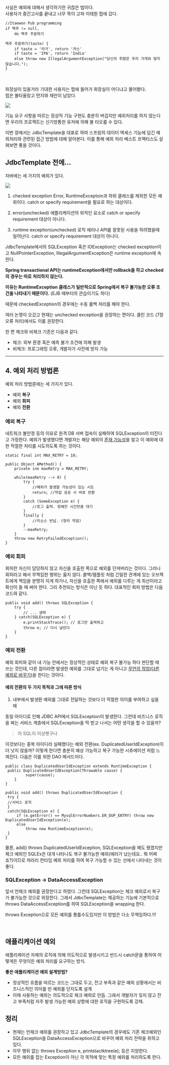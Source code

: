 사실은 
예외에 대해서 생각하기란 귀찮은 법이다. 
</br>
사용자가 중간고사를 끝내고 너무 목이 고파 이태원 펍에 갔다.

```
//Itaewon Pub programming
if 맥주 != null,
	do 맥주 주문하기
    
맥주 주문하기(taste) {
	if taste = '라거', return '카스'
    if taste = 'IPA', return 'India'
    else throw new IllegalArgumentException("당신의 취향은 우리 가게와 맞지 않습니다.");
}
```

</br>
</br>
화장실이 있을거라 기대한 사용자는 펍에 들어가 화장실이 어디냐고 물어봤다. </br>
펍은 불타올랐고 먼지와 재만이 남았다. 


![](https://velog.velcdn.com/images/ykky2115/post/c8168d78-92df-48a5-8211-8305aea5e78b/image.png)

기능 요구 사항을 따르는 정상적 기능 구현도 충분히 버겁지만 예외처리를 하지 않는다면 우리의 프로젝트는 신기방통한 유저에 의해 불 타오를 수 있다. 
</br>

이번 장에서는 JdbcTemplate을 대표로 하여 스프링의 데이터 액세스 기능에 담긴 예외처리와 관련된 접근 방법에 대해 알아본다. 이를 통해 예외 처리 베스트 프랙티스도 살펴보면 좋을 것이다. 

## JdbcTemplate 전에...

자바에는 세 가지의 예외가 있다. 

![](https://velog.velcdn.com/images/ykky2115/post/f9b580c5-fd18-47a5-9abb-f6871159828b/image.png)

1. checked exception
Error, RuntimeExceptoin과 하위 클래스를 제외한 모든 예외이다. 
catch or specify requirement을 필요로 하는 대상이다.

2. error(unchecked)
애플리케이션의 외적인 요소로 catch or specify requirement 대상이 아니다.

3. runtime exception(unchecked)
로직 에러나 API를 잘못된 사용을 하려했을때 일어난다. catch or specify requirement 대상이 아니다.

JdbcTemplate에서의 SQLException 혹은 IOException는 checked exception이고
NullPointerException, IllegalArgumentException은 runtime exception에 속한다.

**Spring transactional API는 runtimeException에서만 rollback을 하고 checked의 경우는 따로 처리하지 않는다.**

**이유는 RuntimeException 클래스가 일반적으로 Spring에서 복구 불가능한 오류 조건을 나타내기 때문이다.** 
(EJB 때부터의 관습이기도 하다)

때문에 checkedException의 경우에는 수동 롤백 처리를 해야 한다.

여러 논쟁이 오갔고 현재는 unchecked exception을 권장하는 편이다.
클린 코드 (7장 오류 처리)에서도 이를 권장한다.

한 편 체크와 비체크 기준은 다음과 같다.

- 체크: 외부 환경 혹은 예측 불가 조건에 의해 발생
- 비체크: 프로그래밍 오류, 개발자가 사전에 방지 가능
---
## 4. 예외 처리 방법론
예외 처리 방법론에는 세 가지가 있다.
- 예외 **복구** 
- 예외 **회피** 
- 예외 **전환**

### 예외 복구

네트워크 불안정 등의 이유로 원격 DB 서버 접속이 실패하여 SQLException이 터진다고 가정한다. 
예외가 발생했다면 개발자는 해당 예외의 <u>존재 가능성</u>을 알고 이 예외에 대한 적절한 처리를 시도하도록 하는 것이다.  

```
static final int MAX_RETRY = 10;

public Object AMethod() {
	private ine maxRetry = MAX_RETRY;
    
    while(maxRetry --> 0) {
    	try {
        	//예외가 발생할 가능성이 있는 시도
            return; //작업 성공 시 바로 반환
        }
        catch (SomeException e) {
        	//로그 출력. 정해진 시간만큼 대기
        }
        finally {
        	//리소스 반납. (정리 작업)
        }
        --maxRetry;
    }
    throw new RetryFailedException();
}

```

### 예외 회피
회피란 자신이 담당하지 않고 자신을 호출한 쪽으로 예외를 던져버리는 것이다. 그러나 회피라고 해서 무책임한 행위는 옳지 않다. 콜백/템플릿 처럼 긴밀한 관계에 있는 오브젝트에게 책임을 분명히 지게 하거나, 
자신을 호출한 쪽에서 예외를 다루는 게 최선이라고 확신이 들 때 써야 한다. 그리 추천되는 방식은 아닌 듯 하다.
대표적인 회피 방법은 다음 코드와 같다. 

```
public void add() throws SQLException {
    try {
        // ... 생략
    } catch(SQLException e) {
    	e.printStackTrace(); // 로그만 출력하고
        throw e; // 다시 날린다
    }
}

```

### 예외 전환
예외 회피와 같이 내 기능 안에서는 정상적인 상태로 예외 복구 불가능 하다 판단할 때 쓰는 것인데, 다른 점이라면 발생한 예외를 그대로 넘기는 게 아니고 <u>무언의 작업(다른 예외로 바꾸기)</u>을 한다는 것이다.

#### 예외 전환의 두 가지 목적과 그에 따른 방식
1. 내부에서 발생환 예외를 그대로 전달하는 것보다 더 적절한 의미를 부여하고 싶을 때

 동일 아이디로 인해 JDBC API에서 SQLException이 발생한다. 그런데 비즈니스 로직을 짜는 서비스 계층에서 SQLException을 딱 받고 나서는 어떤 생각을 할 수 있을까?
 
>  아 SQL이 이상햇구나


   이것보다는 중복 아이디라 실패했다는 예외 전환(ex. DuplicatedUserIdException)이 더 낫지 않을까?
   이렇게 한다면 충분히 예상 가능하고 복구 가능한 시츄에이션 처럼 느껴진다. 다음은 이를 위한 DAO 메서드이다.
   
   ```
public class DuplicatedUserIdException extends RuntimeException {
	public DuplicatedUserIdException(Throwable cause) {
    		super(cause);
       }
}

public void add() throws DuplicatedUserIdException {
	try {
    //서비스 로직
    }
    catch(SQLException e) {
    	if (e.getError() == MysqlErrorNumbers.ER_DUP_ENTRY) throw new DuplicatedUserIdException(e);
        else 
        	throw new RuntimeException(e);
    }
}
```

물론, add() throws DuplicatedUserIdException, SQLException을 해도 됐겠지만 체크 예외인 SQLEx은 대개 나타나도 복구 불가능한 예외(에러가 났는데요.. 뭐 어쩌죠?)이므로 차라리 런타임 예외 처리를 하여 복구 가능할 수 있는 선에서 나타내는 것이 좋다.

### SQLException -> DataAccessException
 
 앞서 언체크 예외를 권장한다고 하였다. 그런데 SQLException는 체크 예외로서 복구가 불가능한 것으로 위장한다. 그래서 JdbcTemplate는 제공하는 기능에 기본적으로 throws DataAccessException를 하여 SQLException을 wrapping 한다. 

throws Exception으로 모든 예외를 통틀수도있지만 이 방법은 다소 무책임하다.!!!

</br>

 
## 애플리케이션 예외
 
애플리케이션 자체의 로직에 의해 의도적으로 발생시키고 반드시 catch문을 통하여 어떻게든 무엇이든 예외 처리를 요구하는 방식.

**좋은 애플리케이션 예외 설계방법?**

- 정상적인 흐름을 따르는 코드는 그대로 두고, 잔고 부족과 같은 예외 상황에서는 비즈니스적인 의미를 띤 예외를 던지도록 설계
- 이때 사용하는 예외는 의도적으로 체크 예외로 만듬. 그래서 개발자가 잊지 않고 잔고 부족처럼 자주 발생 가능한 예외 상항에 대한 로직을 구현하도록 강제.


## 정리
- 현재는 언체크 예외를 권장하고 있고 JdbcTemplate의 경우에도 기존 체크예외인 SQLException을 DataAccessException으로 바꾸어 예외 처리 전략을 취하고 있다. 
- 아무 행위 없는 throws Exception e, printstactktree(e); 등은 지양한다.
- 모든 예외를 잡는 Exception이 아닌 각 목적에 맞는 특정 예외를 처리하도록 한다.
